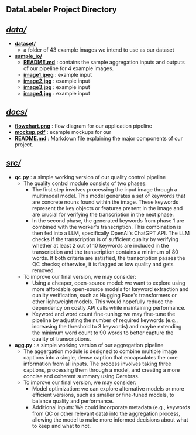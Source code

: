 **DataLabeler Project Directory**
------------


*[data/](/data)* 
- 
- **[dataset/](/data/dataset)** 
    - a folder of 43 example images we intend to use as our dataset
- **[sample_io/](/data/sample_io)**
    - **[README.md](/data/sample_io/README.md)** : contains the sample aggregation inputs and outputs of our pipeline for 4 example images.
    - **[image1.jpeg](/data/sample_io/image1.jpeg)** : example input
    - **[image2.jpg](/data/sample_io/image2.jpg)** : example input
    - **[image3.jpg](/data/sample_io/image3.jpg)** : example input
    - **[image4.jpg](/data/sample_io/image4.jpg)** : example input

*[docs/](/docs)* 
-
- **[flowchart.png](/docs/flowdiagram.png)** : flow diagram for our application pipeline 
- **[mockup.pdf](/docs/mockup.pdf)** : example mockups for our 
- **[README.md](/docs/README.md)** : Markdown file explaining the major components of our project. 

*[src/](/src)* 
-
- **qc.py** : a simple working version of our quality control pipeline
    - The quality control module consists of two phases:
      - The first step involves processing the input image through a multimodal model. This model generates a set of keywords that are concrete nouns found within the image. These keywords represent the key objects or features present in the image and are crucial for verifying the transcription in the next phase.
      - In the second phase, the generated keywords from phase 1 are combined with the worker's transcription. This combination is then fed into a LLM, specifically OpenAI's ChatGPT API. The LLM checks if the transcription is of sufficient quality by verifying whether at least 2 out of 10 keywords are included in the transcription and the transcription contains a minimum of 80 words. If both criteria are satisfied, the transcription passes the QC checks; otherwise, it is flagged as low quality and gets removed.
    - To improve our final version, we may consider:
      - Using a cheaper, open-source model: we want to explore using more affordable open-source models for keyword extraction and quality verification, such as Hugging Face's transformers or other lightweight models. This would hopefully reduce the dependency on costly API calls while maintaining performance.
      - Keyword and word count fine-tuning: we may fine-tune the pipeline by adjusting the number of required keywords (e.g., increasing the threshold to 3 keywords) and maybe extending the minimum word count to 90 words to better capture the quality of transcriptions.
- **agg.py** : a simple working version of our aggregation pipeline
    - The aggergation module is designed to combine multiple image captions into a single, dense caption that encapsulates the core information from all inputs. The process involves taking three captions, processing them through a model, and creating a more concise and coherent summary using Cerebras.
    - To improve our final version, we may consider:
      - Model optimization: we can explore alternative models or more efficient versions, such as smaller or fine-tuned models, to balance quality and performance.
      - Additional inputs: We could incorporate metadata (e.g., keywords from QC or other relevant data) into the aggregation process, allowing the model to make more informed decisions about what to keep and what to not.




